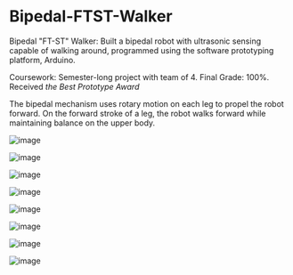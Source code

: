 # Bipedal-FTST-Walker
Bipedal "FT-ST" Walker: Built a bipedal robot with ultrasonic sensing capable of walking around, programmed using the software prototyping platform, Arduino.

Coursework: Semester-long project with team of 4. Final Grade: 100%. Received _the Best Prototype Award_

The bipedal mechanism uses rotary motion on each leg to propel the robot forward. On the forward stroke of a leg, the robot walks forward while maintaining balance on the upper body.

![image](https://github.com/ylu8888/Bipedal-FTST-Walker/assets/123523291/3398977c-d287-4da5-ae9e-6870d2c45439)

![image](https://github.com/ylu8888/Bipedal-FTST-Walker/assets/123523291/c908da79-2448-4b3d-96cc-d92900de319a)

![image](https://github.com/ylu8888/Bipedal-FTST-Walker/assets/123523291/54dbcc50-c3c0-40be-a052-af2438ff9f37)

![image](https://github.com/ylu8888/Bipedal-FTST-Walker/assets/123523291/e530e670-bb0f-46a9-9ff2-213197377505)

![image](https://github.com/ylu8888/Bipedal-FTST-Walker/assets/123523291/1ff4309a-4ba1-4e53-88bd-beeef7b64122)

![image](https://github.com/ylu8888/Bipedal-FTST-Walker/assets/123523291/7e5e1412-5396-493f-86c9-3bafb13a1bbf)

![image](https://github.com/ylu8888/Bipedal-FTST-Walker/assets/123523291/1d44f9db-2b45-4afb-89f3-1a5991e63d3a)

![image](https://github.com/ylu8888/Bipedal-FTST-Walker/assets/123523291/31e39eed-334f-452e-b60e-4e287cd3fa9d)






